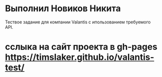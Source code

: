 # Выполнил Новиков Никита

Тествое задание для компании Valantis
с ипользованием требуемого API.

# сслыка на сайт проекта в gh-pages https://timslaker.github.io/valantis-test/
